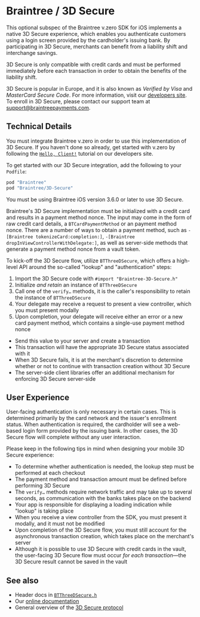# Braintree / 3D Secure

This optional subspec of the Braintree v.zero SDK for iOS implements a native 3D Secure experience, which enables you authenticate customers using a login screen provided by the cardholder's issuing bank. By participating in 3D Secure, merchants can benefit from a liability shift and interchange savings.

3D Secure is only compatible with credit cards and must be performed immediately before each transaction in order to obtain the benefits of the liability shift.

3D Secure is popular in Europe, and it is also known as _Verified by Visa_ and _MasterCard Secure Code_.  For more information, visit our [developers site](https://developers.braintreepayments.com/ios/guides/3d-secure). 
To enroll in 3D Secure, please contact our support team at support@braintreepayments.com.


## Technical Details

You must integrate Braintree v.zero in order to use this implementation of 3D Secure. If you haven't done so already, get started with v.zero by following the [`Hello, Client!`](https://developers.braintreepayments.com/ios/start/hello-client) tutorial on our developers site.

To get started with our 3D Secure integration, add the following to your `Podfile`:

```ruby
pod "Braintree"
pod "Braintree/3D-Secure"
```

You must be using Braintree iOS version 3.6.0 or later to use 3D Secure.

Braintree's 3D Secure implementation must be initialized with a credit card and results in a payment method nonce. The input may come in the form of raw credit card details, a `BTCardPaymentMethod` or an payment method nonce. There are a number of ways to obtain a payment method, such as `-[Braintree tokenizeCard:completion:]`, `-[Braintree dropInViewControllerWithDelegate:]`, as well as server-side methods that generate a payment method nonce from a vault token.

To kick-off the 3D Secure flow, utilize `BTThreeDSecure`, which offers a high-level API around the so-called "lookup" and "authentication" steps: 

1. Import the 3D Secure code with `#import "Braintree-3D-Secure.h"`
2. Initialize *and retain* an instance of `BTThreeDSecure`
3. Call one of the `verify…` methods, it is the caller's responsibility to retain the instance of `BTThreeDSecure`
4. Your delegate may receive a request to present a view controller, which you must present modally
5. Upon completion, your delegate will receive either an error or a new card payment method, which contains a single-use payment method nonce
  * Send this value to your server and create a transaction
  * This transaction will have the appropriate 3D Secure status associated with it
  * When 3D Secure fails, it is at the merchant's discretion to determine whether or not to continue with transaction creation without 3D Secure
  * The server-side client libraries offer an additional mechanism for enforcing 3D Secure server-side

## User Experience

User-facing authentication is only necessary in certain cases. This is determined primarily by the card network and the issuer's enrollment status. When authentication is required, the cardholder will see a web-based login form provided by the issuing bank. In other cases, the 3D Secure flow will complete without any user interaction.

Please keep in the following tips in mind when designing your mobile 3D Secure experience:

* To determine whether authentication is needed, the lookup step must be performed at each checkout
* The payment method and transaction amount must be defined before performing 3D Secure
* The `verify…` methods require network traffic and may take up to several seconds, as communication with the banks takes place on the backend
* Your app is responsible for displaying a loading indication while "lookup" is taking place
* When you receive a view controller from the SDK, you must present it modally, and it must not be modified
* Upon completion of the 3D Secure flow, you must still account for the asynchronous transaction creation, which takes place on the merchant's server
* Although it is possible to use 3D Secure with credit cards in the vault, the user-facing 3D Secure flow must occur *for each transaction*—the 3D Secure result cannot be saved in the vault

## See also

* Header docs in [`BTThreeDSecure.h`](./Public/BTThreeDSecure.h)
* Our [online documentation](https://developers.braintreepayments.com/ios/guides/3d-secure)
* General overview of the [3D Secure protocol](https://en.wikipedia.org/wiki/3-D_Secure)
